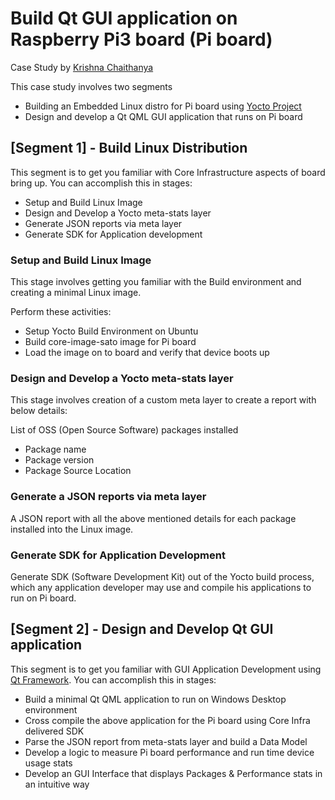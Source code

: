 # Build Qt GUI application on Raspberry Pi3 board (Pi board)

Case Study by [Krishna Chaithanya](https://github.com/chaithubk)

This case study involves two segments

* Building an Embedded Linux distro for Pi board using
[Yocto Project](https://www.yoctoproject.org/)
* Design and develop a Qt QML GUI application that runs on Pi board

## [Segment 1] - Build Linux Distribution

This segment is to get you familiar with Core Infrastructure
aspects of board bring up.
You can accomplish this in stages:

* Setup and Build Linux Image
* Design and Develop a Yocto meta-stats layer
* Generate JSON reports via meta layer
* Generate SDK for Application development

### Setup and Build Linux Image

This stage involves getting you familiar
with the Build environment and creating a minimal Linux image.

Perform these activities:

* Setup Yocto Build Environment on Ubuntu
* Build core-image-sato image for Pi board
* Load the image on to board and verify that device boots up

### Design and Develop a Yocto meta-stats layer

This stage involves creation of a custom meta layer
to create a report with below details:

List of OSS (Open Source Software) packages installed

* Package name
* Package version
* Package Source Location

### Generate a JSON reports via meta layer

A JSON report with all the above mentioned details for each package
installed into the Linux image.

### Generate SDK for Application Development

Generate SDK (Software Development Kit) out of the Yocto build process,
which any application developer may use and compile his applications
to run on Pi board.

## [Segment 2] - Design and Develop Qt GUI application

This segment is to get you familiar with GUI Application Development
using [Qt Framework](https://www.qt.io/). You can accomplish this in stages:

* Build a minimal Qt QML application to run on Windows Desktop environment
* Cross compile the above application for the Pi board
using Core Infra delivered SDK
* Parse the JSON report from meta-stats layer and build a Data Model
* Develop a logic to measure Pi board performance
and run time device usage stats
* Develop an GUI Interface that displays
Packages & Performance stats in an intuitive way
